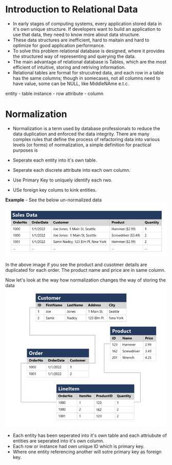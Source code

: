 # Introduction to Relational Data

- In early stages of computing systems, every application stored data in it's own unique structure. If developers want to build an application to use that data, they need to know more about data structure.
- These data structures are inefficient, hard to maitain and hard to optimize for good application performance.
- To solve this problem relational database is designed, where it provides the structured way of representing and querying the data.
- The main advantage of relational database is Tables, which are the most efficient of intuitive, storing and retriving information.
- Relational tables are format for strucutred data, and each row in a table has the same columns; though in somecases, not all columns need to have value, some can be NULL, like MiddleNAme e.t.c.

entity - table
instance - row
attribute - column

# Normalization

- Normalization is a term used by database professionals to reduce the data duplication and enforced the data integrity. There are many complex rules that define the process of refactoring data into various levels (or forms) of normalization, a simple definition for practical purposes is

- Seperate each entity into it's own table.
- Seperate each discrete attribute into each own column.
- Use Primary Key to uniquely identify each rwo.
- USe foreign key colums to kink entities.

**Example** - See the below un-normalized data
![alt text](./Images/unnormalized-data.png)

In the above image if you see the product and cusotmer details are duplicated for each order. The product name and price are in same column.

Now let's look at the way how normalization changes the way of storing the data
![alt text](./Images/normalized-data.png)

- Each entity has been seperated into it's own table and each attriubute of entities are seperated into it's own column.
- Each row or instance had own unique ID which is primary key.
- Where one entity referencing another will sotre primary key as foreign key.
